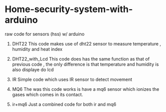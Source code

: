 # Home-security-system-with-arduino
raw code for  sensors (hss) w/ arduino

1. DHT22 
This code makes use of dht22 sensor to measure temperature , humidity and heat index 

2. DHT22_with_Lcd
This code does has the same function as that of previous code , the only difference is that temperature and humidity is also displaye do lcd 

3. IR
Simple code which uses IR sensor to detect movement

4. MQ6
The was this code works is have a mq6 sensor which ionizes the gases which comes in its contact.

5. ir+mq6
Just a combined code for both ir and mq6
